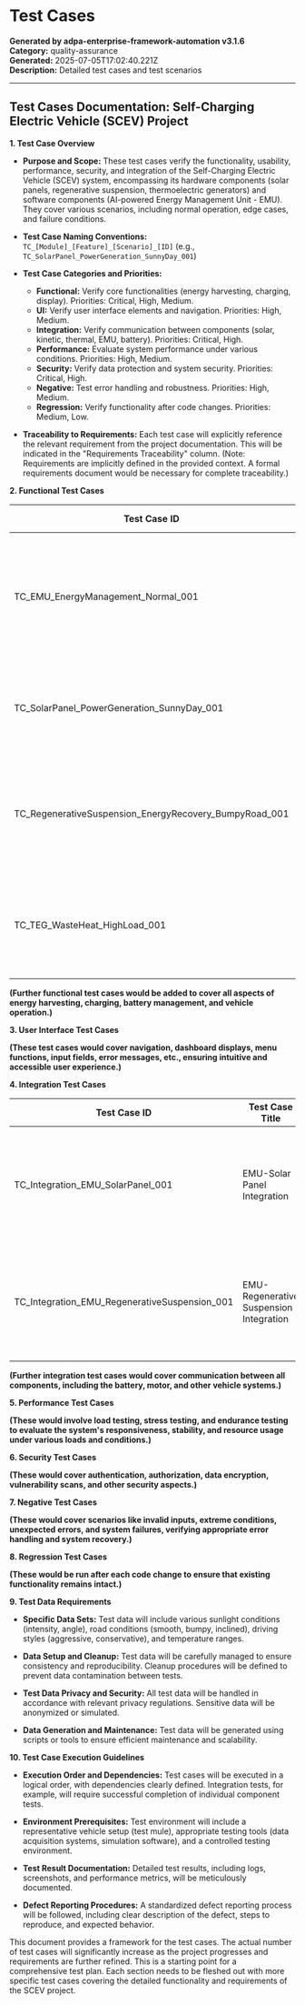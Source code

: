 # Test Cases

**Generated by adpa-enterprise-framework-automation v3.1.6**  
**Category:** quality-assurance  
**Generated:** 2025-07-05T17:02:40.221Z  
**Description:** Detailed test cases and test scenarios

---

## Test Cases Documentation: Self-Charging Electric Vehicle (SCEV) Project

**1. Test Case Overview**

* **Purpose and Scope:** These test cases verify the functionality, usability, performance, security, and integration of the Self-Charging Electric Vehicle (SCEV) system, encompassing its hardware components (solar panels, regenerative suspension, thermoelectric generators) and software components (AI-powered Energy Management Unit - EMU).  They cover various scenarios, including normal operation, edge cases, and failure conditions.

* **Test Case Naming Conventions:**  `TC_[Module]_[Feature]_[Scenario]_[ID]` (e.g., `TC_SolarPanel_PowerGeneration_SunnyDay_001`)

* **Test Case Categories and Priorities:**
    * **Functional:** Verify core functionalities (energy harvesting, charging, display).  Priorities: Critical, High, Medium.
    * **UI:** Verify user interface elements and navigation. Priorities: High, Medium.
    * **Integration:** Verify communication between components (solar, kinetic, thermal, EMU, battery). Priorities: Critical, High.
    * **Performance:** Evaluate system performance under various conditions. Priorities: High, Medium.
    * **Security:** Verify data protection and system security. Priorities: Critical, High.
    * **Negative:** Test error handling and robustness. Priorities: High, Medium.
    * **Regression:** Verify functionality after code changes. Priorities: Medium, Low.

* **Traceability to Requirements:** Each test case will explicitly reference the relevant requirement from the project documentation.  This will be indicated in the "Requirements Traceability" column.  (Note:  Requirements are implicitly defined in the provided context.  A formal requirements document would be necessary for complete traceability.)


**2. Functional Test Cases**

| Test Case ID | Test Case Title                               | Objective                                                                     | Preconditions                                              | Test Steps                                                                                                                                     | Expected Results                                                                                                   | Test Data                                      | Priority | Requirements Traceability |
|--------------|-----------------------------------------------|-----------------------------------------------------------------------------|----------------------------------------------------------|-------------------------------------------------------------------------------------------------------------------------------------------------|---------------------------------------------------------------------------------------------------------------|---------------------------------------------|----------|-----------------------------|
| TC_EMU_EnergyManagement_Normal_001 | EMU: Normal Energy Distribution                    | Verify EMU distributes harvested energy appropriately.                             | Vehicle powered on, sufficient charge.                    | 1. Drive vehicle under varied conditions (sunny, cloudy, smooth road, bumpy road). 2. Monitor energy flow on dashboard.                     | Dashboard displays energy generation from each source (solar, kinetic, thermal) and distribution to battery/motor. | Varying sunlight, road conditions.           | Critical  | Milestone M4                 |
| TC_SolarPanel_PowerGeneration_SunnyDay_001 | Solar Panel: Sunny Day Power Generation        | Verify solar panel power generation under ideal conditions.                    | Vehicle parked in direct sunlight.                         | 1. Measure solar panel output in direct sunlight. 2. Compare to specifications.                                                              | Output matches or exceeds specified power generation under ideal conditions.                                    | Direct sunlight, clear sky.                   | High     | Milestone M1, M2, M3          |
| TC_RegenerativeSuspension_EnergyRecovery_BumpyRoad_001 | Regenerative Suspension: Bumpy Road Energy Recovery | Verify energy recovery from suspension system on rough roads.                | Vehicle on bumpy road.                                 | 1. Drive vehicle on bumpy road. 2. Monitor energy generation from regenerative suspension on dashboard.                                          | Dashboard displays energy generation from regenerative suspension during driving over bumps.                  | Bumpy road surface                     | High     | Milestone M1, M2, M3          |
| TC_TEG_WasteHeat_HighLoad_001      | Thermoelectric Generator: High Load Waste Heat  | Verify energy generation from TEG under high system load.                   | Vehicle operating at high load (acceleration, hill climb). | 1. Drive vehicle under high load conditions. 2. Monitor energy generation from TEG on dashboard.                                               | Dashboard displays increased energy generation from TEG during high system load.                               | High acceleration, steep incline.       | Medium    | Milestone M1, M2, M3          |


**(Further functional test cases would be added to cover all aspects of energy harvesting, charging, battery management, and vehicle operation.)**


**3. User Interface Test Cases**

**(These test cases would cover navigation, dashboard displays, menu functions, input fields, error messages, etc., ensuring intuitive and accessible user experience.)**


**4. Integration Test Cases**

| Test Case ID | Test Case Title                               | Objective                                                                 | Preconditions                                                     | Test Steps                                                                                                                    | Expected Results                                                                                                              | Test Data                                  | Priority | Requirements Traceability |
|--------------|-----------------------------------------------|-------------------------------------------------------------------------|-----------------------------------------------------------------|-----------------------------------------------------------------------------------------------------------------------------|-----------------------------------------------------------------------------------------------------------------------------|----------------------------------------|----------|-----------------------------|
| TC_Integration_EMU_SolarPanel_001 | EMU-Solar Panel Integration                         | Verify communication and data flow between EMU and solar panels.        | Vehicle powered on, solar panels active.                            | 1. Monitor data transfer between solar panels and EMU. 2. Simulate various sunlight conditions.                            | Data transfer is successful and accurate under different sunlight conditions.                                                  | Varying sunlight levels.                   | Critical  | Milestone M4                 |
| TC_Integration_EMU_RegenerativeSuspension_001 | EMU-Regenerative Suspension Integration           | Verify communication and data flow between EMU and regenerative suspension.| Vehicle powered on, regenerative suspension active.              | 1. Monitor data transfer between regenerative suspension and EMU. 2. Simulate various road conditions.                       | Data transfer is successful and accurate under different road conditions.                                                     | Varying road conditions.                 | Critical  | Milestone M4                 |


**(Further integration test cases would cover communication between all components, including the battery, motor, and other vehicle systems.)**


**5. Performance Test Cases**

**(These would involve load testing, stress testing, and endurance testing to evaluate the system's responsiveness, stability, and resource usage under various loads and conditions.)**


**6. Security Test Cases**

**(These would cover authentication, authorization, data encryption, vulnerability scans, and other security aspects.)**


**7. Negative Test Cases**

**(These would cover scenarios like invalid inputs, extreme conditions, unexpected errors, and system failures, verifying appropriate error handling and system recovery.)**


**8. Regression Test Cases**

**(These would be run after each code change to ensure that existing functionality remains intact.)**


**9. Test Data Requirements**

* **Specific Data Sets:**  Test data will include various sunlight conditions (intensity, angle), road conditions (smooth, bumpy, inclined), driving styles (aggressive, conservative), and temperature ranges.

* **Data Setup and Cleanup:**  Test data will be carefully managed to ensure consistency and reproducibility.  Cleanup procedures will be defined to prevent data contamination between tests.

* **Test Data Privacy and Security:**  All test data will be handled in accordance with relevant privacy regulations.  Sensitive data will be anonymized or simulated.

* **Data Generation and Maintenance:**  Test data will be generated using scripts or tools to ensure efficient maintenance and scalability.


**10. Test Case Execution Guidelines**

* **Execution Order and Dependencies:**  Test cases will be executed in a logical order, with dependencies clearly defined.  Integration tests, for example, will require successful completion of individual component tests.

* **Environment Prerequisites:**  Test environment will include a representative vehicle setup (test mule), appropriate testing tools (data acquisition systems, simulation software), and a controlled testing environment.

* **Test Result Documentation:**  Detailed test results, including logs, screenshots, and performance metrics, will be meticulously documented.

* **Defect Reporting Procedures:**  A standardized defect reporting process will be followed, including clear description of the defect, steps to reproduce, and expected behavior.


This document provides a framework for the test cases.  The actual number of test cases will significantly increase as the project progresses and requirements are further refined.  This is a starting point for a comprehensive test plan.  Each section needs to be fleshed out with more specific test cases covering the detailed functionality and requirements of the SCEV project.
